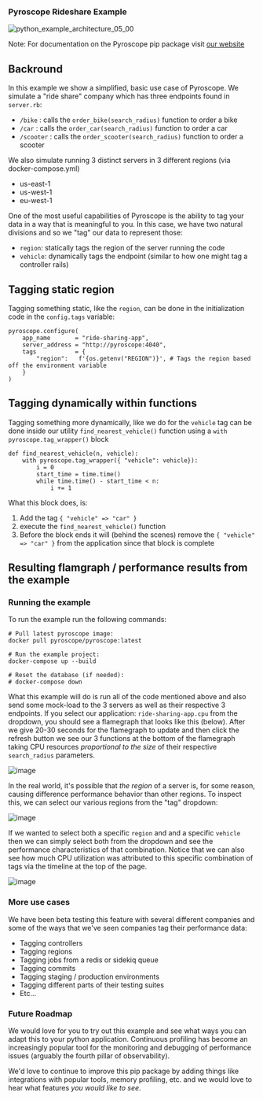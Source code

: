 ### Pyroscope Rideshare Example
![python_example_architecture_05_00](https://user-images.githubusercontent.com/23323466/135728737-0c5e54ca-1e78-4c6d-933c-145f441c96a9.gif)


Note: For documentation on the Pyroscope pip package visit [our website](https://pyroscope.io/docs/python/)
## Backround
In this example we show a simplified, basic use case of Pyroscope. We simulate a "ride share" company which has three endpoints found in `server.rb`:
- `/bike`    : calls the `order_bike(search_radius)` function to order a bike
- `/car`     : calls the `order_car(search_radius)` function to order a car
- `/scooter` : calls the `order_scooter(search_radius)` function to order a scooter

We also simulate running 3 distinct servers in 3 different regions (via docker-compose.yml)
- us-east-1
- us-west-1
- eu-west-1

One of the most useful capabilities of Pyroscope is the ability to tag your data in a way that is meaningful to you. In this case, we have two natural divisions and so we "tag" our data to represent those:
- `region`: statically tags the region of the server running the code
- `vehicle`: dynamically tags the endpoint (similar to how one might tag a controller rails)


## Tagging static region
Tagging something static, like the `region`, can be done in the initialization code in the `config.tags` variable:
```
pyroscope.configure(
    app_name       = "ride-sharing-app",
    server_address = "http://pyroscope:4040",
    tags           = {
        "region":   f'{os.getenv("REGION")}', # Tags the region based off the environment variable
    }
)
```

## Tagging dynamically within functions
Tagging something more dynamically, like we do for the `vehicle` tag can be done inside our utility `find_nearest_vehicle()` function using a `with pyroscope.tag_wrapper()` block
```
def find_nearest_vehicle(n, vehicle):
    with pyroscope.tag_wrapper({ "vehicle": vehicle}):
        i = 0
        start_time = time.time()
        while time.time() - start_time < n:
            i += 1
```

What this block does, is:
1. Add the tag `{ "vehicle" => "car" }`
2. execute the `find_nearest_vehicle()` function
3. Before the block ends it will (behind the scenes) remove the `{ "vehicle" => "car" }` from the application since that block is complete

## Resulting flamgraph / performance results from the example
### Running the example
To run the example run the following commands:
```
# Pull latest pyroscope image:
docker pull pyroscope/pyroscope:latest

# Run the example project:
docker-compose up --build

# Reset the database (if needed):
# docker-compose down
```

What this example will do is run all of the code mentioned above and also send some mock-load to the 3 servers as well as their respective 3 endpoints. If you select our application: `ride-sharing-app.cpu` from the dropdown, you should see a flamegraph that looks like this (below). After we give 20-30 seconds for the flamegraph to update and then click the refresh button we see our 3 functions at the bottom of the flamegraph taking CPU resources _proportional to the size_ of their respective `search_radius` parameters.

![image](https://user-images.githubusercontent.com/23323466/135729138-bddb1542-303d-4efd-aa62-f7a067ef9a93.png)

In the real world, it's possible that _the region_ of a server is, for some reason, causing difference performance behavior than other regions. To inspect this, we can select our various regions from the "tag" dropdown:

![image](https://user-images.githubusercontent.com/23323466/135525308-b81e87b0-6ffb-4ef0-a6bf-3338483d0fc4.png)

If we wanted to select both a specific `region` and and a specific `vehicle` then we can simply select both from the dropdown and see the performance characteristics of that combination. Notice that we can also see how much CPU utilization was attributed to this specific combination of tags via the timeline at the top of the page.

![image](https://user-images.githubusercontent.com/23323466/135525626-3d558bf3-169f-4295-989f-b422fff3f87f.png)


### More use cases
We have been beta testing this feature with several different companies and some of the ways that we've seen companies tag their performance data:
- Tagging controllers
- Tagging regions
- Tagging jobs from a redis or sidekiq queue
- Tagging commits
- Tagging staging / production environments
- Tagging different parts of their testing suites
- Etc...

### Future Roadmap
We would love for you to try out this example and see what ways you can adapt this to your python application. Continuous profiling has become an increasingly popular tool for the monitoring and debugging of performance issues (arguably the fourth pillar of observability). 

We'd love to continue to improve this pip package by adding things like integrations with popular tools, memory profiling, etc. and we would love to hear what features _you would like to see_. 
